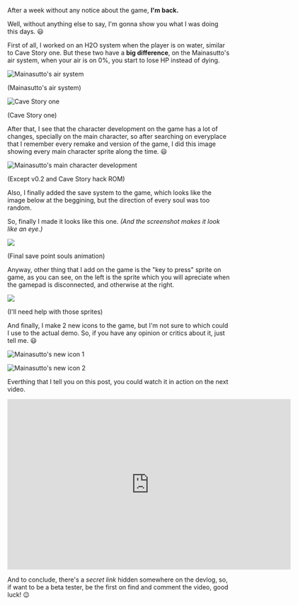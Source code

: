 After a week without any notice about the game, **I'm back.**

Well, without anything else to say, I'm gonna show you what I was doing this days. :smiley:

First of all, I worked on an H2O system when the player is on water, similar to Cave Story one. But these two have a **big difference**, on the Mainasutto's air system, when your air is on 0%, you start to lose HP instead of dying.

<div class='grid-50-50'>
<div class='image-container'>

![Mainasutto's air system](http://i.imgur.com/ZuH9Gbz.gif)

(Mainasutto's air system)

</div>
<div class='image-container'>

![Cave Story one](https://media.giphy.com/media/l3vR7zhVsztDYbvdm/giphy.gif)

(Cave Story one)

</div>
</div>

After that, I see that the character development on the game has a lot of changes, specially on the main character, so after searching on everyplace that I remember every remake and version of the game, I did this image showing every main character sprite along the time. :smiley:

<div class='image-container'>

![Mainasutto's main character development](http://i.imgur.com/FIa6ZQ8.png)

(Except v0.2 and Cave Story hack ROM)

</div>

Also, I finally added the save system to the game, which looks like the image below at the beggining, but the direction of every soul was too random.

So, finally I made it looks like this one. _(And the screenshot makes it look like an eye.)_

<div class='image-container'>

![](https://placehold.it/640x360?text=Image-Not-Found)

(Final save point souls animation)

</div>

Anyway, other thing that I add on the game is the "key to press" sprite on game, as you can see, on the left is the sprite which you will apreciate when the gamepad is disconnected, and otherwise at the right.

<div class='image-container'>

![](https://placehold.it/640x360?text=Image-Not-Found)

(I'll need help with those sprites)

</div>

And finally, I make 2 new icons to the game, but I'm not sure to which could I use to the actual demo. So, if you have any opinion or critics about it, just tell me. :smiley:

<div class='grid-50-50'>
<div class='image-container'>

![Mainasutto's new icon 1](http://i.imgur.com/7cjpVXi.png)

</div>

<div class='image-container'>

![Mainasutto's new icon 2](http://i.imgur.com/LYKIfzx.png)

</div>
</div>

Everthing that I tell you on this post, you could watch it in action on the next video.

<div class='image-container'>
<iframe width="640" height="385" src="https://www.youtube.com/embed/n5UsBd0qH0w" title="Devclip || Mainasutto (v0.45) - Save point &amp; Water system" frameborder="0" allow="accelerometer; autoplay; clipboard-write; encrypted-media; gyroscope; picture-in-picture; web-share" referrerpolicy="strict-origin-when-cross-origin" allowfullscreen></iframe>
</div>

And to conclude, there's a *secret link* hidden somewhere on the devlog, so, if want to be a beta tester, be the first on find and comment the video, good luck! :wink:
